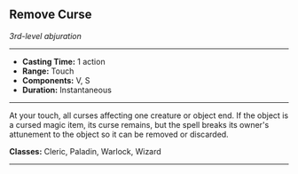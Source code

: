 ﻿## Remove Curse
*3rd-level abjuration*
___
- **Casting Time:** 1 action
- **Range:** Touch
- **Components:** V, S
- **Duration:** Instantaneous

---
At your touch, all curses affecting one creature or object end. If the object is a cursed magic item, its curse remains, but the spell breaks its owner's attunement to the object so it can be removed or discarded.

**Classes:** Cleric, Paladin, Warlock, Wizard


---
